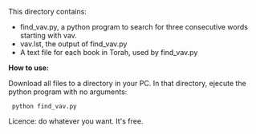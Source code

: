 This directory contains:

- find_vav.py, a python program to search for three consecutive words starting with vav.
- vav.lst, the output of find_vav.py
- A text file for each book in Torah, used by find_vav.py

**How to use:**

Download all files to a directory in your PC.
In that directory, ejecute the python program with no arguments:

     python find_vav.py

Licence: do whatever you want. It's free.
